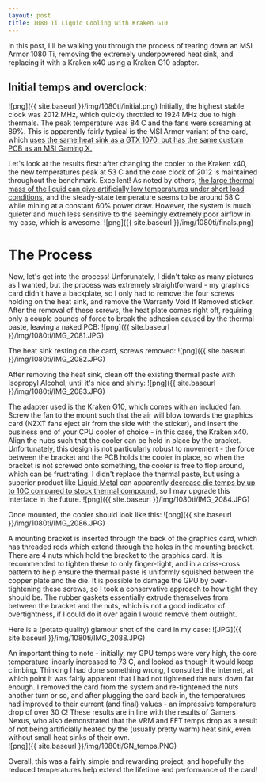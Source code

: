 ```yaml
---
layout: post
title: 1080 Ti Liquid Cooling with Kraken G10
---
```


In this post, I'll be walking you through the process of tearing down an MSI Armor 1080 Ti, removing the extremely underpowered heat sink, and replacing it with a Kraken x40 using a Kraken G10 adapter.

## Initial temps and overclock:
![png]({{ site.baseurl }}/img/1080ti/initial.png)
Initially, the highest stable clock was 2012 MHz, which quickly throttled to 1924 MHz due to high thermals.  The peak temperature was 84 C and the fans were screaming at 89%.  This is apparently fairly typical is the MSI Armor variant of the card, which [uses the same heat sink as a GTX 1070, but has the same custom PCB as an MSI Gaming X.](https://www.youtube.com/watch?v=BNQtfNFCWa8)

Let's look at the results first: after changing the cooler to the Kraken x40, the new temperatures peak at 53 C and the core clock of 2012 is maintained throughout the benchmark. Excellent!  As noted by others, [the large thermal mass of the liquid can give artificially low temperatures under short load conditions](), and the steady-state temperature seems to be around 58 C while mining at a constant 60% power draw.  However, the system is much quieter and much less sensitive to the seemingly extremely poor airflow in my case, which is awesome.
![png]({{ site.baseurl }}/img/1080ti/finals.png)

# The Process

Now, let's get into the process! Unforunately, I didn't take as many pictures as I wanted, but the process was extremely straightforward - my graphics card didn't have a backplate, so I only had to remove the four screws holding on the heat sink, and remove the Warranty Void If Removed sticker.  After the removal of these screws, the heat plate comes right off, requiring only a couple pounds of force to break the adhesion caused by the thermal paste, leaving a naked PCB:
![png]({{ site.baseurl }}/img/1080ti/IMG_2081.JPG)

The heat sink resting on the card, screws removed:
![png]({{ site.baseurl }}/img/1080ti/IMG_2082.JPG)

After removing the heat sink, clean off the existing thermal paste with Isopropyl Alcohol, until it's nice and shiny:
![png]({{ site.baseurl }}/img/1080ti/IMG_2083.JPG)

The adapter used is the Kraken G10, which comes with an included fan.  Screw the fan to the mount such that the air will blow towards the graphics card (NZXT fans eject air from the side with the sticker), and insert the business end of your CPU cooler of choice - in this case, the Kraken x40.  Align the nubs such that the cooler can be held in place by the bracket.  Unfortunately, this design is not particularly robust to movement - the force between the bracket and the PCB holds the cooler in place, so when the bracket is not screwed onto something, the cooler is free to flop around, which can be frustrating.  I didn't replace the thermal paste, but using a superior product like [Liquid Metal](https://www.amazon.com/gp/product/B0039RY3MM) can apparently [decrease die temps by up to 10C compared to stock thermal compound](https://www.youtube.com/watch?v=TCu4IsUEyCA), so I may upgrade this interface in the future.
![png]({{ site.baseurl }}/img/1080ti/IMG_2084.JPG)

Once mounted, the cooler should look like this:
![png]({{ site.baseurl }}/img/1080ti/IMG_2086.JPG)

A mounting bracket is inserted through the back of the graphics card, which has threaded rods which extend through the holes in the mounting bracket.  There are 4 nuts which hold the bracket to the graphics card.  It is recommended to tighten these to only finger-tight, and in a criss-cross pattern to help ensure the thermal paste is uniformly squished between the copper plate and the die.  It is possible to damage the GPU by over-tightening these screws, so I took a conservative approach to how tight they should be.  The rubber gaskets essentially extrude themselves from between the bracket and the nuts, which is not a good indicator of overtightness, if I could do it over again I would remove them outright.

Here is a (potato quality) glamour shot of the card in my case:
![JPG]({{ site.baseurl }}/img/1080ti/IMG_2088.JPG)

An important thing to note - initially, my GPU temps were very high, the core temperature linearly increased to 73 C, and looked as though it would keep climbing.  Thinking I had done something wrong, I consulted the internet, at which point it was fairly apparent that I had not tightened the nuts down far enough. I removed the card from the system and re-tightened the nuts another turn or so, and after plugging the card back in, the temperatures had improved to their current (and final) values - an impressive temperature drop of over 30 C!  These results are in line with the results of Gamers Nexus, who also demonstrated that the VRM and FET temps drop as a result of not being artificially heated by the (usually pretty warm) heat sink, even without small heat sinks of their own.   
![png]({{ site.baseurl }}/img/1080ti/GN_temps.PNG)

Overall, this was a fairly simple and rewarding project, and hopefully the reduced temperatures help extend the lifetime and performance of the card!

